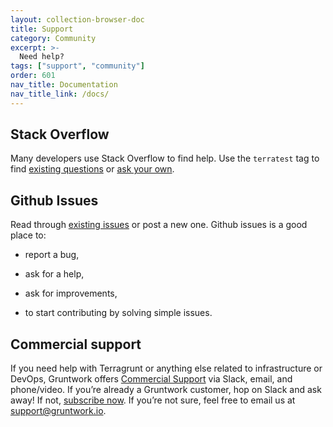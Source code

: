 ```yaml
---
layout: collection-browser-doc
title: Support
category: Community
excerpt: >-
  Need help?
tags: ["support", "community"]
order: 601
nav_title: Documentation
nav_title_link: /docs/
---
```


## Stack Overflow

Many developers use Stack Overflow to find help. Use the `terratest` tag to find [existing questions](https://stackoverflow.com/questions/tagged/terratest) or [ask your own](https://stackoverflow.com/questions/ask?tags=terratest).

## Github Issues

Read through [existing issues](https://github.com/gruntwork-io/terratest/issues) or post a new one. Github issues is a good place to:

  - report a bug,

  - ask for a help,

  - ask for improvements,

  - to start contributing by solving simple issues.

## Commercial support

If you need help with Terragrunt or anything else related to infrastructure or DevOps, Gruntwork offers [Commercial Support](https://gruntwork.io/support/) via Slack, email, and phone/video. If you’re already a Gruntwork customer, hop on Slack and ask away\! If not, [subscribe now](https://www.gruntwork.io/pricing/). If you’re not sure, feel free to email us at <support@gruntwork.io>.
